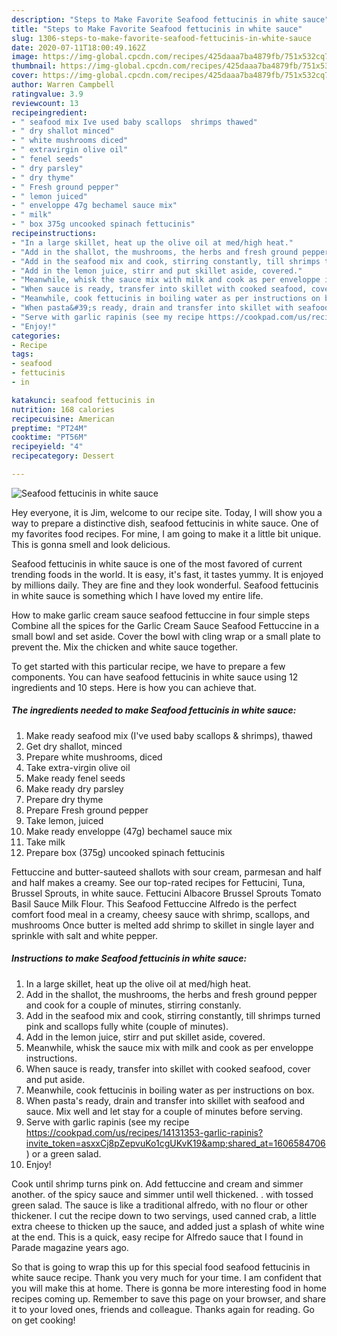 ```yaml
---
description: "Steps to Make Favorite Seafood fettucinis in white sauce"
title: "Steps to Make Favorite Seafood fettucinis in white sauce"
slug: 1306-steps-to-make-favorite-seafood-fettucinis-in-white-sauce
date: 2020-07-11T18:00:49.162Z
image: https://img-global.cpcdn.com/recipes/425daaa7ba4879fb/751x532cq70/seafood-fettucinis-in-white-sauce-recipe-main-photo.jpg
thumbnail: https://img-global.cpcdn.com/recipes/425daaa7ba4879fb/751x532cq70/seafood-fettucinis-in-white-sauce-recipe-main-photo.jpg
cover: https://img-global.cpcdn.com/recipes/425daaa7ba4879fb/751x532cq70/seafood-fettucinis-in-white-sauce-recipe-main-photo.jpg
author: Warren Campbell
ratingvalue: 3.9
reviewcount: 13
recipeingredient:
- " seafood mix Ive used baby scallops  shrimps thawed"
- " dry shallot minced"
- " white mushrooms diced"
- " extravirgin olive oil"
- " fenel seeds"
- " dry parsley"
- " dry thyme"
- " Fresh ground pepper"
- " lemon juiced"
- " enveloppe 47g bechamel sauce mix"
- " milk"
- " box 375g uncooked spinach fettucinis"
recipeinstructions:
- "In a large skillet, heat up the olive oil at med/high heat."
- "Add in the shallot, the mushrooms, the herbs and fresh ground pepper and cook for a couple of minutes, stirring constanly."
- "Add in the seafood mix and cook, stirring constantly, till shrimps turned pink and scallops fully white (couple of minutes)."
- "Add in the lemon juice, stirr and put skillet aside, covered."
- "Meanwhile, whisk the sauce mix with milk and cook as per enveloppe instructions."
- "When sauce is ready, transfer into skillet with cooked seafood, cover and put aside."
- "Meanwhile, cook fettucinis in boiling water as per instructions on box."
- "When pasta&#39;s ready, drain and transfer into skillet with seafood and sauce. Mix well and let stay for a couple of minutes before serving."
- "Serve with garlic rapinis (see my recipe https://cookpad.com/us/recipes/14131353-garlic-rapinis?invite_token=asxxCj8pZepvuKo1cgUKvK19&amp;shared_at=1606584706) or a green salad."
- "Enjoy!"
categories:
- Recipe
tags:
- seafood
- fettucinis
- in

katakunci: seafood fettucinis in 
nutrition: 168 calories
recipecuisine: American
preptime: "PT24M"
cooktime: "PT56M"
recipeyield: "4"
recipecategory: Dessert

---
```



![Seafood fettucinis in white sauce](https://img-global.cpcdn.com/recipes/425daaa7ba4879fb/751x532cq70/seafood-fettucinis-in-white-sauce-recipe-main-photo.jpg)

Hey everyone, it is Jim, welcome to our recipe site. Today, I will show you a way to prepare a distinctive dish, seafood fettucinis in white sauce. One of my favorites food recipes. For mine, I am going to make it a little bit unique. This is gonna smell and look delicious.

Seafood fettucinis in white sauce is one of the most favored of current trending foods in the world. It is easy, it's fast, it tastes yummy. It is enjoyed by millions daily. They are fine and they look wonderful. Seafood fettucinis in white sauce is something which I have loved my entire life.

How to make garlic cream sauce seafood fettuccine in four simple steps Combine all the spices for the Garlic Cream Sauce Seafood Fettuccine in a small bowl and set aside. Cover the bowl with cling wrap or a small plate to prevent the. Mix the chicken and white sauce together.


To get started with this particular recipe, we have to prepare a few components. You can have seafood fettucinis in white sauce using 12 ingredients and 10 steps. Here is how you can achieve that.

<!--inarticleads1-->

##### The ingredients needed to make Seafood fettucinis in white sauce:

1. Make ready  seafood mix (I&#39;ve used baby scallops &amp; shrimps), thawed
1. Get  dry shallot, minced
1. Prepare  white mushrooms, diced
1. Take  extra-virgin olive oil
1. Make ready  fenel seeds
1. Make ready  dry parsley
1. Prepare  dry thyme
1. Prepare  Fresh ground pepper
1. Take  lemon, juiced
1. Make ready  enveloppe (47g) bechamel sauce mix
1. Take  milk
1. Prepare  box (375g) uncooked spinach fettucinis


Fettuccine and butter-sauteed shallots with sour cream, parmesan and half and half makes a creamy. See our top-rated recipes for Fettucini, Tuna, Brussel Sprouts, in white sauce. Fettucini Albacore Brussel Sprouts Tomato Basil Sauce Milk Flour. This Seafood Fettuccine Alfredo is the perfect comfort food meal in a creamy, cheesy sauce with shrimp, scallops, and mushrooms Once butter is melted add shrimp to skillet in single layer and sprinkle with salt and white pepper. 

<!--inarticleads2-->

##### Instructions to make Seafood fettucinis in white sauce:

1. In a large skillet, heat up the olive oil at med/high heat.
1. Add in the shallot, the mushrooms, the herbs and fresh ground pepper and cook for a couple of minutes, stirring constanly.
1. Add in the seafood mix and cook, stirring constantly, till shrimps turned pink and scallops fully white (couple of minutes).
1. Add in the lemon juice, stirr and put skillet aside, covered.
1. Meanwhile, whisk the sauce mix with milk and cook as per enveloppe instructions.
1. When sauce is ready, transfer into skillet with cooked seafood, cover and put aside.
1. Meanwhile, cook fettucinis in boiling water as per instructions on box.
1. When pasta&#39;s ready, drain and transfer into skillet with seafood and sauce. Mix well and let stay for a couple of minutes before serving.
1. Serve with garlic rapinis (see my recipe https://cookpad.com/us/recipes/14131353-garlic-rapinis?invite_token=asxxCj8pZepvuKo1cgUKvK19&amp;shared_at=1606584706) or a green salad.
1. Enjoy!


Cook until shrimp turns pink on. Add fettuccine and cream and simmer another. of the spicy sauce and simmer until well thickened. . with tossed green salad. The sauce is like a traditional alfredo, with no flour or other thickener. I cut the recipe down to two servings, used canned crab, a little extra cheese to thicken up the sauce, and added just a splash of white wine at the end. This is a quick, easy recipe for Alfredo sauce that I found in Parade magazine years ago. 

So that is going to wrap this up for this special food seafood fettucinis in white sauce recipe. Thank you very much for your time. I am confident that you will make this at home. There is gonna be more interesting food in home recipes coming up. Remember to save this page on your browser, and share it to your loved ones, friends and colleague. Thanks again for reading. Go on get cooking!
